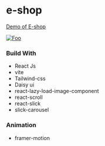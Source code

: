 # e-shop

<a href="https://e-shop-vert.vercel.app/">Demo of E-shop</a> 


<a href="https://e-shop-vert.vercel.app/" rel="some text">![Foo](https://res.cloudinary.com/nyominkhat/image/upload/v1679080632/Screenshot_2023-03-18_014621_mt3537.png)</a>


### Build With

- React Js
- vite
- Tailwind-css
- Daisy ui
- react-lazy-load-image-component
- react-scroll
- react-slick
- slick-carousel

### Animation 

- framer-motion
